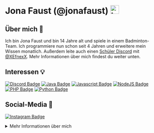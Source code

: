 # Jona Faust (@jonafaust) <img src="https://user-images.githubusercontent.com/1303154/88677602-1635ba80-d120-11ea-84d8-d263ba5fc3c0.gif" width="28px" alt="hi">

## Über mich 📜
Ich bin Jona Faust und bin 14 Jahre alt und spiele in einem Badminton-Team.
Ich programmiere nun schon seit 4 Jahren und erweitere mein Wissen monatlich.
Außerdem leite auch einen <a href=https://discord.gg/mauECUUGDy>Schüler Discord</a> mit <a href=http://www.xefnexx.de>@XEfnexX</a>.
Mehr Informationen über mich findest du weiter unten.

## Interessen 💡
[![Discord Badge](https://img.shields.io/badge/-Discord-7289d9?style=for-the-badge&labelColor=black&logo=discord&logoColor=7289d9)](#)
[![Java Badge](https://img.shields.io/badge/-Java-5382a1?style=for-the-badge&labelColor=black&logo=java&logoColor=5382a1)](#)
[![Javascript Badge](https://img.shields.io/badge/-Javascript-F0DB4F?style=for-the-badge&labelColor=black&logo=javascript&logoColor=F0DB4F)](#)
[![NodeJS Badge](https://img.shields.io/badge/-Nodejs-3C873A?style=for-the-badge&labelColor=black&logo=node.js&logoColor=3C873A)](#)
[![PHP Badge](https://img.shields.io/badge/-PHP-8993be?style=for-the-badge&labelColor=black&logo=php&logoColor=8993be)](#)
[![Python Badge](https://img.shields.io/badge/-Python-FFD43B?style=for-the-badge&labelColor=black&logo=python&logoColor=4B8BBE)](#)

## Social-Media 📱
[![Instagram Badge](https://img.shields.io/badge/-@jonafaust-e84393?style=flat&labelColor=e84393&logo=instagram&logoColor=white)](https://instagram.com/jonafaust)

<details>
  
  <summary>
    Mehr Informationen über mich
  </summary>
  
  #### GitHub Statistiken
  ![Jona Faust GitHub Stats](https://github-readme-stats.vercel.app/api?username=jonafaust&count_private=true&theme=tokyonight&hide=contribs,prs)
  
</details>

